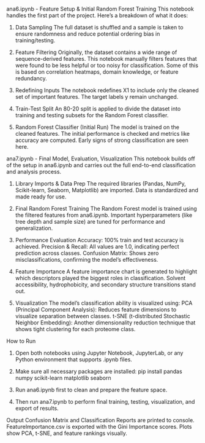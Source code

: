 
ana6.ipynb - Feature Setup & Initial Random Forest Training
  This notebook handles the first part of the project. Here’s a breakdown of what it does:
  
  1. Data Sampling
    The full dataset is shuffled and a sample is taken to ensure randomness and reduce potential ordering bias in training/testing.
  
  2. Feature Filtering
    Originally, the dataset contains a wide range of sequence-derived features. This notebook manually filters features that were found to be less helpful or too noisy for classification. Some of this is based on correlation
    heatmaps, domain knowledge, or feature redundancy.
  
  4. Redefining Inputs
    The notebook redefines X1 to include only the cleaned set of important features. The target labels y remain unchanged.
  
  5. Train-Test Split
    An 80-20 split is applied to divide the dataset into training and testing subsets for the Random Forest classifier.
  
  6. Random Forest Classifier (Initial Run)
    The model is trained on the cleaned features. The initial performance is checked and metrics like accuracy are computed. Early signs of strong classification are seen here.

ana7.ipynb - Final Model, Evaluation, Visualization
  This notebook builds off of the setup in ana6.ipynb and carries out the full end-to-end classification and analysis process.
  
  1. Library Imports & Data Prep
    The required libraries (Pandas, NumPy, Scikit-learn, Seaborn, Matplotlib) are imported. Data is standardized and made ready for use.
  
  2. Final Random Forest Training
    The Random Forest model is trained using the filtered features from ana6.ipynb. Important hyperparameters (like tree depth and sample size) are tuned for performance and generalization.
  
  3. Performance Evaluation
    Accuracy: 100% train and test accuracy is achieved.
    Precision & Recall: All values are 1.0, indicating perfect prediction across classes.
    Confusion Matrix: Shows zero misclassifications, confirming the model’s effectiveness.
  
  4. Feature Importance
    A feature importance chart is generated to highlight which descriptors played the biggest roles in classification. Solvent accessibility, hydrophobicity, and secondary structure transitions stand out.
  
  5. Visualization
    The model’s classification ability is visualized using:
    PCA (Principal Component Analysis): Reduces feature dimensions to visualize separation between classes.
    t-SNE (t-distributed Stochastic Neighbor Embedding): Another dimensionality reduction technique that shows tight clustering for each proteome class.

How to Run
  1. Open both notebooks using Jupyter Notebook, JupyterLab, or any Python environment that supports .ipynb files.

  2. Make sure all necessary packages are installed:
    pip install pandas numpy scikit-learn matplotlib seaborn

  3. Run ana6.ipynb first to clean and prepare the feature space.

  4. Then run ana7.ipynb to perform final training, testing, visualization, and export of results.

Output
  Confusion Matrix and Classification Reports are printed to console.
  FeatureImportance.csv is exported with the Gini Importance scores.
  Plots show PCA, t-SNE, and feature rankings visually.
